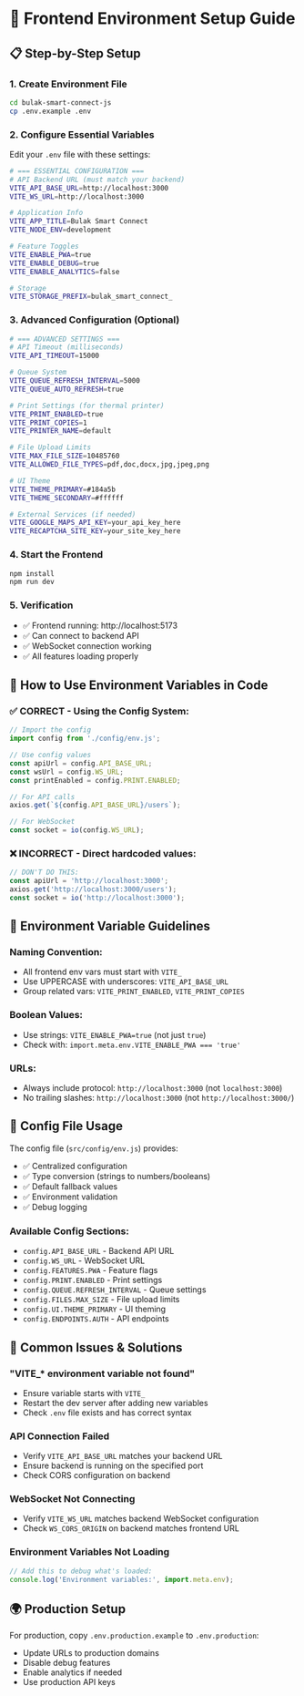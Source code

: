 # 🎨 Frontend Environment Setup Guide

## 📋 Step-by-Step Setup

### 1. Create Environment File
```bash
cd bulak-smart-connect-js
cp .env.example .env
```

### 2. Configure Essential Variables
Edit your `.env` file with these settings:

```bash
# === ESSENTIAL CONFIGURATION ===
# API Backend URL (must match your backend)
VITE_API_BASE_URL=http://localhost:3000
VITE_WS_URL=http://localhost:3000

# Application Info
VITE_APP_TITLE=Bulak Smart Connect
VITE_NODE_ENV=development

# Feature Toggles
VITE_ENABLE_PWA=true
VITE_ENABLE_DEBUG=true
VITE_ENABLE_ANALYTICS=false

# Storage
VITE_STORAGE_PREFIX=bulak_smart_connect_
```

### 3. Advanced Configuration (Optional)
```bash
# === ADVANCED SETTINGS ===
# API Timeout (milliseconds)
VITE_API_TIMEOUT=15000

# Queue System
VITE_QUEUE_REFRESH_INTERVAL=5000
VITE_QUEUE_AUTO_REFRESH=true

# Print Settings (for thermal printer)
VITE_PRINT_ENABLED=true
VITE_PRINT_COPIES=1
VITE_PRINTER_NAME=default

# File Upload Limits
VITE_MAX_FILE_SIZE=10485760
VITE_ALLOWED_FILE_TYPES=pdf,doc,docx,jpg,jpeg,png

# UI Theme
VITE_THEME_PRIMARY=#184a5b
VITE_THEME_SECONDARY=#ffffff

# External Services (if needed)
VITE_GOOGLE_MAPS_API_KEY=your_api_key_here
VITE_RECAPTCHA_SITE_KEY=your_site_key_here
```

### 4. Start the Frontend
```bash
npm install
npm run dev
```

### 5. Verification
- ✅ Frontend running: http://localhost:5173
- ✅ Can connect to backend API
- ✅ WebSocket connection working
- ✅ All features loading properly

## 🔄 How to Use Environment Variables in Code

### ✅ CORRECT - Using the Config System:
```javascript
// Import the config
import config from './config/env.js';

// Use config values
const apiUrl = config.API_BASE_URL;
const wsUrl = config.WS_URL;
const printEnabled = config.PRINT.ENABLED;

// For API calls
axios.get(`${config.API_BASE_URL}/users`);

// For WebSocket
const socket = io(config.WS_URL);
```

### ❌ INCORRECT - Direct hardcoded values:
```javascript
// DON'T DO THIS:
const apiUrl = 'http://localhost:3000';
axios.get('http://localhost:3000/users');
const socket = io('http://localhost:3000');
```

## 🎯 Environment Variable Guidelines

### Naming Convention:
- All frontend env vars must start with `VITE_`
- Use UPPERCASE with underscores: `VITE_API_BASE_URL`
- Group related vars: `VITE_PRINT_ENABLED`, `VITE_PRINT_COPIES`

### Boolean Values:
- Use strings: `VITE_ENABLE_PWA=true` (not just `true`)
- Check with: `import.meta.env.VITE_ENABLE_PWA === 'true'`

### URLs:
- Always include protocol: `http://localhost:3000` (not `localhost:3000`)
- No trailing slashes: `http://localhost:3000` (not `http://localhost:3000/`)

## 🔧 Config File Usage

The config file (`src/config/env.js`) provides:
- ✅ Centralized configuration
- ✅ Type conversion (strings to numbers/booleans)
- ✅ Default fallback values
- ✅ Environment validation
- ✅ Debug logging

### Available Config Sections:
- `config.API_BASE_URL` - Backend API URL
- `config.WS_URL` - WebSocket URL
- `config.FEATURES.PWA` - Feature flags
- `config.PRINT.ENABLED` - Print settings
- `config.QUEUE.REFRESH_INTERVAL` - Queue settings
- `config.FILES.MAX_SIZE` - File upload limits
- `config.UI.THEME_PRIMARY` - UI theming
- `config.ENDPOINTS.AUTH` - API endpoints

## 🚨 Common Issues & Solutions

### "VITE_* environment variable not found"
- Ensure variable starts with `VITE_`
- Restart the dev server after adding new variables
- Check `.env` file exists and has correct syntax

### API Connection Failed
- Verify `VITE_API_BASE_URL` matches your backend URL
- Ensure backend is running on the specified port
- Check CORS configuration on backend

### WebSocket Not Connecting
- Verify `VITE_WS_URL` matches backend WebSocket configuration
- Check `WS_CORS_ORIGIN` on backend matches frontend URL

### Environment Variables Not Loading
```javascript
// Add this to debug what's loaded:
console.log('Environment variables:', import.meta.env);
```

## 🌍 Production Setup
For production, copy `.env.production.example` to `.env.production`:
- Update URLs to production domains
- Disable debug features
- Enable analytics if needed
- Use production API keys
